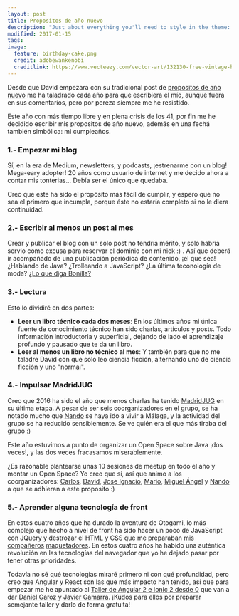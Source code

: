 ```yaml
---
layout: post
title: Propositos de año nuevo
description: "Just about everything you'll need to style in the theme: headings, paragraphs, blockquotes, tables, code blocks, and more."
modified: 2017-01-15
tags: 
image:
  feature: birthday-cake.png
  credit: adobewankenobi
  creditlink: https://www.vecteezy.com/vector-art/132130-free-vintage-hand-drawn-birthday-cake-background
---
```


Desde que David empezara con su tradicional post de [propositos de año nuevo](http://www.bonillaware.com/objetivos-para-2017) me ha taladrado cada año para que escribiera el mío, 
aunque fuera en sus comentarios, pero por pereza siempre me he resistido. 

Este año con más tiempo libre y en plena crisis de los 41, por fin me he decidido escribir mis propositos de año nuevo, además en una fechá también simbólica: mi cumpleaños.

<!-- Pasemos a ellos sin más preámbulos:-->

### 1.- Empezar mi blog
Sí, en la era de Medium, newsletters, y podcasts, ¡estrenarme con un blog! Mega-eary adopter! 20 años como usuario de internet y me decido ahora a contar mis tonterias... Debía ser el único que quedaba.

Creo que este ha sido el propósito más fácil de cumplir, y espero que no sea el primero que incumpla, porque éste no estaría completo si no le diera continuidad.

### 2.- Escribir al menos un post al mes
Crear y publicar el blog con un solo post no tendría mérito, y solo habría servio como excusa para reservar el dominio con mi nick :) . Así que deberá ir acompañado de una publicación periódica de contenido, ¡el que sea! ¿Hablando de Java? ¿Trolleando a JavaScript? ¿La última teconología de moda?  [¿Lo que diga Bonilla?](https://twitter.com/search?f=tweets&vertical=default&q=lo%20que%20diga%20molpe)

### 3.- Lectura
Esto lo dividiré en dos partes:

 - **Leer un libro técnico cada dos meses**: En los últimos años mi única fuente de conocimiento técnico han sido charlas, artículos y posts. Todo información introductoria y superficial, dejando de lado el aprendizaje profundo y pausado que te da un libro.
 - **Leer al menos un libro no técnico al mes**: Y también para que no me taladre David con que solo leo ciencia ficción, alternando uno de ciencia ficción y uno "normal". 

### 4.- Impulsar MadridJUG
Creo que 2016 ha sido el año que menos charlas ha tenido [MadridJUG](https://www.meetup.com/es-ES/MadridJUG/) en su última etapa. 
A pesar de ser seis coorganizadores en el grupo, se ha notado mucho que [Nando](https://twitter.com/Mr_Solo) se haya ido a vivir a Málaga, y la actividad del grupo se ha reducido sensiblemente. Se ve quién era el que más tiraba del grupo :)

Este año estuvimos a punto de organizar un Open Space sobre Java ¡dos veces!, y las dos veces fracasamos miserablemente.  

¿Es razonable plantearse unas 10 sesiones de meetup en todo el año y montar un Open Space? Yo creo que sí, así que animo a los coorganizadores: [Carlos](https://twitter.com/csierrandres), [David](https://twitter.com/dgomezg), [Jose Ignacio](https://twitter.com/jidtuit), [Mario](https://twitter.com/thedoc), [Miguel Ángel](https://twitter.com/miguelinlas3) y [Nando](https://twitter.com/Mr_Solo) a que se adhieran a este proposito :)

### 5.- Aprender alguna tecnología de front
En estos cuatro años que ha durado la aventura de Otogami, lo más complejo que hecho a nivel de front ha sido hacer un poco de JavaScript con JQuery y destrozar el HTML y CSS que me preparaban [mis](http://lapersonnalite.com/) [compañeros](https://twitter.com/demianpt) [maquetadores](https://twitter.com/oneeyedman). En estos cuatro años ha habido una auténtica revolución en las tecnologías del navegador que yo he dejado pasar por tener otras prioridades. 

Todavía no sé qué tecnologías miraré primero ni con qué profundidad, pero creo que Angular y React son las que más impacto han tenido, así que para empezar me he apuntado al [Taller de Angular 2 e Ionic 2 desde 0](https://www.meetup.com/es-ES/madridjs/events/236300297/) que van a dar [Daniel Garoz ](https://twitter.com/SoySrHuevo) y [Javier Gamarra](https://twitter.com/nhpatt). ¡Kudos para ellos por preparar semejante taller y darlo de forma gratuita!